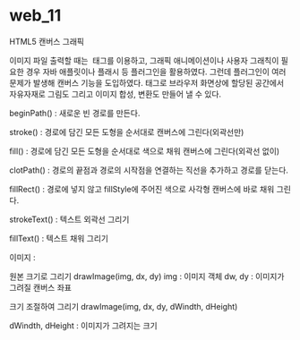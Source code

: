 # web_11

HTML5 캔버스 그래픽

이미지 파일 출력할 때는 <img> 태그를 이용하고,
그래픽 애니메이션이나 사용자 그래칙이 필요한 경우 자바 애플릿이나 플래시 등 플러그인을 활용하였다.
그런데 플러그인이 여러 문제가 발생해 캔버스 기능을 도입하였다.
<canvas> 태그로 브라우저 화면상에 할당된 공간에서 자유자재로 그림도 그리고 이미지 합성, 변환도 만들어 낼 수 있다.

<canvas id="캔버스 객체 id"
    style="CSS3 스타일 시트"
    weight="캔버스 영역의 폭"
    height="캔버스 영역의 폭">
    </canvas>

beginPath() : 새로운 빈 경로를 만든다.
    
stroke() : 경로에 담긴 모든 도형을 순서대로 캔버스에 그린다(외곽선만)
    
fill() : 경로에 담긴 모든 도형을 순서대로 색으로 채워 캔버스에 그린다(외곽선 없이)
    
clotPath() : 경로의 끝점과 경로의 시작점을 연결하는 직선을 추가하고 경로를 닫는다.
    
fillRect() : 경로에 넣지 않고 fillStyle에 주어진 색으로 사각형 캔버스에 바로 채워 그린다.
    
strokeText() : 텍스트 외곽선 그리기
    
fillText() : 텍스트 채워 그리기
    
이미지 : 

원본 크기로 그리기
drawImage(img, dx, dy)
img : 이미지 객체
dw, dy : 이미지가 그려질 캔버스 좌표

크기 조절하여 그리기
drawImage(img, dx, dy, dWindth, dHeight)

dWindth, dHeight : 이미지가 그려지는 크기
